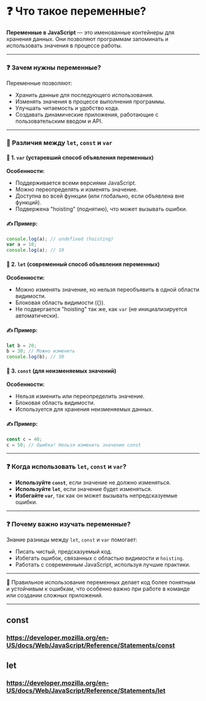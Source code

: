 # ❓ Что такое переменные?
**Переменные в JavaScript** — это именованные контейнеры для хранения данных. Они позволяют программам запоминать и использовать значения в процессе работы.

---

### ❓ Зачем нужны переменные?
Переменные позволяют:
- Хранить данные для последующего использования.
- Изменять значения в процессе выполнения программы.
- Улучшать читаемость и удобство кода.
- Создавать динамические приложения, работающие с пользовательским вводом и API.

---

### 📌️ Различия между `let`, `const` и `var`

#### 🔹 1. `var` (устаревший способ объявления переменных)
**Особенности:**
- Поддерживается всеми версиями JavaScript.
- Можно переопределять и изменять значение.
- Доступна во всей функции (или глобально, если объявлена вне функций).
- Подвержена "hoisting" (поднятию), что может вызывать ошибки.

#### ✍ Пример:
```js
console.log(a); // undefined (hoisting)
var a = 10;
console.log(a); // 10
```

#### 🔹 2. `let` (современный способ объявления переменных)
**Особенности:**
- Можно изменять значение, но нельзя переобъявить в одной области видимости.
- Блоковая область видимости ({}).
- Не подвергается "hoisting" так же, как `var` (не инициализируется автоматически).

#### ✍ Пример:
```js
let b = 20;
b = 30; // Можно изменить
console.log(b); // 30
```

#### 🔹 3. `const` (для неизменяемых значений)
**Особенности:**
- Нельзя изменить или переопределить значение.
- Блоковая область видимости.
- Используется для хранения неизменяемых данных.

#### ✍ Пример:
```js
const c = 40;
c = 50; // Ошибка! Нельзя изменить значение const
```

---

### ❓ Когда использовать `let`, `const` и `var`?
- **Используйте `const`**, если значение не должно изменяться.
- **Используйте `let`**, если значение будет изменяться.
- **Избегайте `var`**, так как он может вызывать непредсказуемые ошибки.

---

### ❓ Почему важно изучать переменные?
Знание разницы между `let`, `const` и `var` помогает:
- Писать чистый, предсказуемый код.
- Избегать ошибок, связанных с областью видимости и `hoisting`.
- Работать с современным JavaScript, используя лучшие практики.

---

🎉 Правильное использование переменных делает код более понятным и устойчивым к ошибкам, что особенно важно при работе в команде или создании сложных приложений.

---



## const
### https://developer.mozilla.org/en-US/docs/Web/JavaScript/Reference/Statements/const


## let
### https://developer.mozilla.org/en-US/docs/Web/JavaScript/Reference/Statements/let
